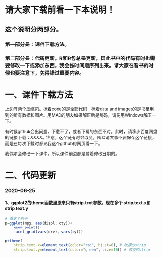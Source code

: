 # 请大家下载前看一下本说明！

## 这个说明分两部分。

### 第一部分是：课件下载方法。

### 第二部分是：代码更新。R和R包总是更新，因此书中的代码有时也需要修改一下或添加东西，我会按时间顺序列出来。请大家在看书的时候也要注意下，免得错过重要内容。

# 一、课件下载方法

上边有两个压缩包。标着code的是全部代码，标着data and images的是书里用到的所有数据和图片。用MAC的朋友如果解压后是乱码，请先用Windows解压一下。

有时候github会出问题，下载不了，或者下载的东西不对。此时，请移步百度网盘的链接下载：XXXX。注意，这个链有时会改变，所以请大家不要保存这个链接，而是在每次下载时都来我这个github的网页看一下。

我偶尔会修改一下课件，所以课件前边都是带着修改日期的。

# 二、代码更新

### 2020-06-25

#### 1、ggplot2的theme函数里原来只有strip.text参数，现在多个 strip.text.x和strip.text.y

```R
# 看这个例子
p=ggplot(mpg, aes(displ, cty))+
	geom_point()+
	facet_grid(vars(drv), vars(cyl))

p+theme(
	strip.text.x=element_text(color="red", hjust=0), # 改横的strip
	strip.text.y=element_text(color="green", size=16)) # 改竖的strip
```

